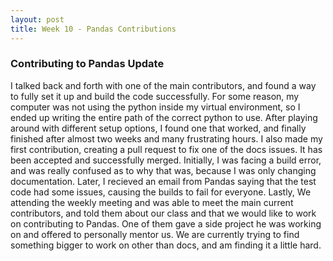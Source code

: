 ```yaml
---
layout: post
title: Week 10 - Pandas Contributions
---
```



### Contributing to Pandas Update
I talked back and forth with one of the main contributors, and found a way to fully set it up and build the code successfully. For some reason, my computer was not using the python inside my virtual environment, so I ended up writing the entire path of the correct python to use. After playing around with different setup options, I found one that worked, and finally finished after almost two weeks and many frustrating hours. I also made my first contribution, creating a pull request to fix one of the docs issues. It has been accepted and successfully merged. Initially, I was facing a build error, and was really confused as to why that was, because I was only changing documentation. <!--more--> Later, I recieved an email from Pandas saying that the test code had some issues, causing the builds to fail for everyone. Lastly, We attending the weekly meeting and was able to meet the main current contributors, and told them about our class and that we would like to work on contributing to Pandas. One of them gave a side project he was working on and offered to personally mentor us. We are currently trying to find something bigger to work on other than docs, and am finding it a little hard.

